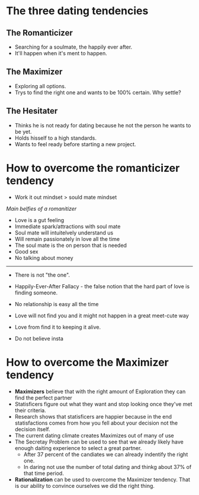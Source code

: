 
# The three dating tendencies 
## The Romanticizer
- Searching for a soulmate, the happily ever after. 
- It'll happen when it's ment to happen.

## The Maximizer 
- Exploring all options. 
- Trys to find the right one and wants to be 100% certain.
Why settle? 

## The Hesitater 
- Thinks he is not ready for dating because he not the person he wants to be yet. 
- Holds hisself to a high standards.
- Wants to feel ready before starting a new project. 

# How to overcome the romanticizer tendency 
- Work it out mindset > sould mate mindset

*Main belfies of a romanitizer*
- Love is a gut feeling 
- Immediate spark/attractions with soul mate 
- Soul mate will intuitelvely understand us 
- Will remain passionately in love all the time
- The soul mate is the on person that is needed
- Good sex
- No talking about money

--- 
- There is not "the one". 

- Happily-Ever-After Fallacy - the false notion that the hard part of love is finding someone. 
- No relationship is easy all the time 

- Love will not find you and it might not happen in a great meet-cute way
- Love from find it to keeping it alive. 

- Do not believe insta

# How to overcome the Maximizer tendency  
- **Maximizers** believe that with the right amount of Exploration they can find the perfect partner
- Statisficers figure out what they want and stop looking once they've met their criteria. 
- Research shows that statisficers are happier because in the end statisfactions comes from how you fell about your decision not the decision itself.
- The current dating climate creates Maximizes out of many of use
- The Secretay Problem can be used to see that we already likely have enough daiting experience to select a great partner. 
	- After 37 percent of the candiates we can already indentify the right one. 
	- In daring not use the number of total dating and thinkg about 37% of that time period. 
- **Rationalization** can be used to overcome the Maximizer tendency. That is our ability to convince ourselves we did the right thing. 


